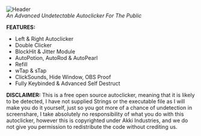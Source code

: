 
![Header](https://akki.vip/assets/css/images/header.png)
<br>
<i>An Advanced Undetectable Autoclicker For The Public</i>

**FEATURES:**
- Left & Right Autoclicker
- Double Clicker
- BlockHit & Jitter Module
- AutoPotion, AutoRod & AutoPearl
- Refill
- wTap & sTap
- ClickSounds, Hide Window, OBS Proof
- Fully Keybinded & Advanced Self Destruct



**DISCLAIMER:**
This is a free open source autoclicker, meaning that it is likely to be detected, I have not supplied Strings or the executable file as I will make you do it yourself, just so you got more of a chance of undetection in screenshare, I take absolutely no responsibility of what you do with this autoclicker, however this is copyrighted under Akki Industries, and we do not give you permission to redistribute the code without crediting us.
